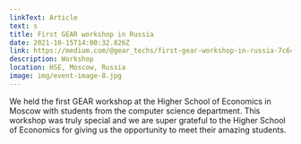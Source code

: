 ```yaml
---
linkText: Article
text: s
title: First GEAR workshop in Russia
date: 2021-10-15T14:00:32.826Z
link: https://medium.com/@gear_techs/first-gear-workshop-in-russia-7c640421c69
description: Workshop
location: HSE, Moscow, Russia
image: img/event-image-8.jpg
---
```

We held the first GEAR workshop at the Higher School of Economics in Moscow with students from the computer science department. This workshop was truly special and we are super grateful to the Higher School of Economics for giving us the opportunity to meet their amazing students.